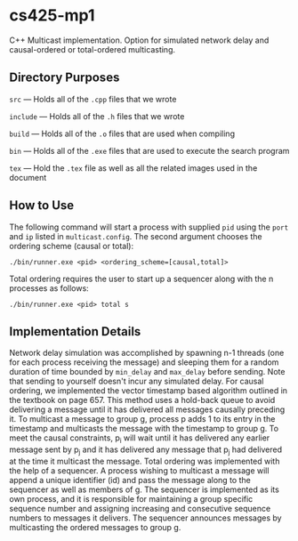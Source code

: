 # cs425-mp1
C++ Multicast implementation. Option for simulated network delay and causal-ordered or total-ordered multicasting.

## Directory Purposes
`src` — Holds all of the `.cpp` files that we wrote

`include` — Holds all of the `.h` files that we wrote

`build` — Holds all of the `.o` files that are used when compiling

`bin` — Holds all of the `.exe` files that are used to execute the search program

`tex` — Hold the `.tex` file as well as all the related images used in the document

## How to Use
The following command will start a process with supplied `pid` using the `port` and `ip` listed in `multicast.config`. The second argument chooses the ordering scheme (causal or total): 

`./bin/runner.exe <pid> <ordering_scheme=[causal,total]>`

Total ordering requires the user to start up a sequencer along with the n processes as follows:

`./bin/runner.exe <pid> total s`

## Implementation Details

Network delay simulation was accomplished by spawning n-1 threads (one for each process receiving the message) and sleeping them for a random duration of time bounded by `min_delay` and `max_delay` before sending. Note that sending to yourself doesn't incur any simulated delay. For causal ordering, we implemented the vector timestamp based algorithm outlined in the textbook on page 657. This method uses a hold-back queue to avoid delivering a message until it has delivered all messages causally preceding it. To multicast a message to group g, process p adds 1 to its entry in the timestamp and multicasts the message with the timestamp to group g. To meet the causal constraints, p<sub>i</sub> will wait until it has delivered any earlier message sent by p<sub>j</sub> and it has delivered any message that p<sub>j</sub> had delivered at the time it multicast the message. Total ordering was implemented with the help of a sequencer. A process wishing to multicast a message will append a unique identifier (id) and pass the message along to the sequencer as well as members of g. The sequencer is implemented as its own process, and it is responsible for maintaining a group specific sequence number and assigning increasing and consecutive sequence numbers to messages it delivers. The sequencer announces messages by multicasting the ordered messages to group g.

